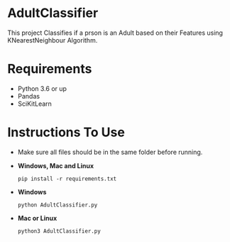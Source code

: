 # AdultClassifier
This project Classifies if a prson is an Adult based on their Features using KNearestNeighbour Algorithm.

# Requirements
 - Python 3.6 or up
 - Pandas
 - SciKitLearn
 
 # Instructions To Use
 - Make sure all files should be in the same folder before running.
 
 - **Windows, Mac and Linux**
   ``` 
   pip install -r requirements.txt
   ```
 - **Windows**
   ```
   python AdultClassifier.py
   ```
 - **Mac or Linux**
   ```
   python3 AdultClassifier.py
   ```
